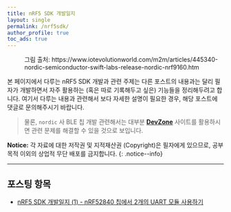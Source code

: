 ```yaml
---
title: nRF5 SDK 개발일지
layout: single
permalink: /nrf5sdk/
author_profile: true
toc_ads: true
---
```


<figure style="width: 90%" class="align-center">
  <img src="{{ site.url }}{{ site.baseurl }}/assets/images/sdk-category.png" alt="">
  <figcaption>그림 출처: https://www.iotevolutionworld.com/m2m/articles/445340-nordic-semiconductor-swift-labs-release-nordic-nrf9160.htm</figcaption>
</figure>

본 페이지에서 다루는 nRF5 SDK 개발과 관련 주제는 다른 포스트의 내용과는 달리 필자가 개발하면서 자주 활용하는 (혹은 따로 기록해두고 싶은) 기능들을 정리해두려고 합니다. 여기서 다루는 내용과 관련해서 보다 자세한 설명이 필요한 경우, 해당 포스트에 댓글로 문의해주시기 바랍니다. 

>물론, `nordic` 사 BLE 칩 개발 관련해서는 대부분 **[DevZone](https://devzone.nordicsemi.com/)** 사이트를 활용하시면 관련 문제를 해결할 수 있을 것으로 보입니다.

**Notice:** 각 자료에 대한 저작권 및 지적재산권 (Copyright)은 필자에게 있으므로, 공부 목적 이외의 상업적 무단 배포를 금지합니다.
{: .notice--info}

---

## 포스팅 항목

* [nRF5 SDK 개발일지 (1) - nRF52840 칩에서 2개의 UART 모듈 사용하기](https://enidanny.github.io/nrf5%20sdk/nrf5sdk-two-uart/)
